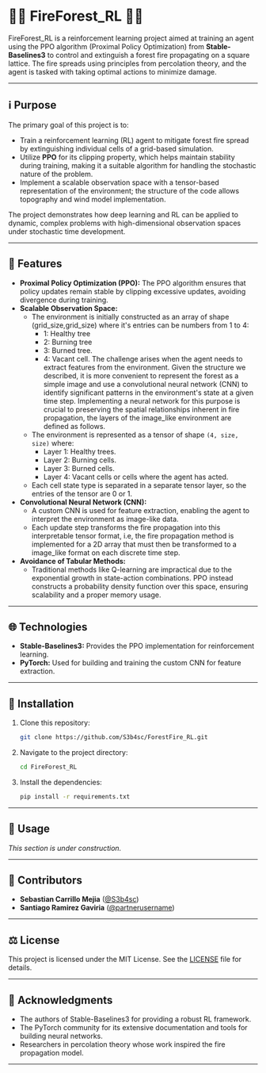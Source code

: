 # 🌲🔥 FireForest_RL 🌲🔥


FireForest_RL is a reinforcement learning project aimed at training an agent using the PPO algorithm (Proximal Policy Optimization) from **Stable-Baselines3** to control and extinguish a forest fire propagating on a square lattice. The fire spreads using principles from percolation theory, and the agent is tasked with taking optimal actions to minimize damage.

---

## ℹ️ Purpose

The primary goal of this project is to:

- Train a reinforcement learning (RL) agent to mitigate forest fire spread by extinguishing individual cells of a grid-based simulation.
- Utilize **PPO** for its clipping property, which helps maintain stability during training, making it a suitable algorithm for handling the stochastic nature of the problem.
- Implement a scalable observation space with a tensor-based representation of the environment; the structure of the code allows topography and wind model implementation.

The project demonstrates how deep learning and RL can be applied to dynamic, complex problems with high-dimensional observation spaces under stochastic time development.

---

## 🧠 Features

- **Proximal Policy Optimization (PPO):** The PPO algorithm ensures that policy updates remain stable by clipping excessive updates, avoiding divergence during training.
- **Scalable Observation Space:**
  - The environment is initially constructed as an array of shape (grid_size,grid_size) where it's entries can be numbers from 1 to 4:
    - 1: Healthy tree
    - 2: Burning tree
    - 3: Burned tree.
    - 4: Vacant cell.
    The challenge arises when the agent needs to extract features from the environment. Given the structure we described, it is more convenient to represent the forest as a simple image and use a convolutional neural network (CNN) to identify significant patterns in the environment's state at a given time step. Implementing a neural network for this purpose is crucial to preserving the spatial relationships inherent in fire propagation, the layers of the image_like environment are defined as follows.
  - The environment is represented as a tensor of shape `(4, size, size)` where:
    - Layer 1: Healthy trees.
    - Layer 2: Burning cells.
    - Layer 3: Burned cells.
    - Layer 4: Vacant cells or cells where the agent has acted.
  - Each cell state type is separated in a separate tensor layer, so the entries of the tensor are 0 or 1.
- **Convolutional Neural Network (CNN):**
  - A custom CNN is used for feature extraction, enabling the agent to interpret the environment as image-like data.
  - Each update step transforms the fire propagation into this interpretable tensor format, i.e, the fire propagation method is implemented for a 2D array that must then be transformed to a image_like format on each discrete time step.
- **Avoidance of Tabular Methods:**
  - Traditional methods like Q-learning are impractical due to the exponential growth in state-action combinations. PPO instead constructs a probability density function over this space, ensuring scalability and a proper memory usage.

---

## 🌐 Technologies

- **Stable-Baselines3:** Provides the PPO implementation for reinforcement learning.
- **PyTorch:** Used for building and training the custom CNN for feature extraction.

---

## 🔧 Installation

1. Clone this repository:
   ```bash
   git clone https://github.com/S3b4sc/ForestFire_RL.git
2. Navigate to the project directory:
   ```bash
   cd FireForest_RL
   ```
3. Install the dependencies:
   ```bash
   pip install -r requirements.txt
   ```

---

## 🚧 Usage

*This section is under construction.*

---

## 🤝 Contributors

- **Sebastian Carrillo Mejia** ([@S3b4sc](https://github.com/S3b4sc))
- **Santiago Ramirez Gaviria** ([@partnerusername](https://github.com/partnerusername))

---

## ⚖️ License

This project is licensed under the MIT License. See the [LICENSE](./LICENSE) file for details.

---

## 🌟 Acknowledgments

- The authors of Stable-Baselines3 for providing a robust RL framework.
- The PyTorch community for its extensive documentation and tools for building neural networks.
- Researchers in percolation theory whose work inspired the fire propagation model.

---